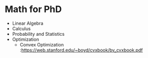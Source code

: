# Math for PhD

- Linear Algebra
- Calculus
- Probability and Statistics
- Optimization
  - Convex Optimization :https://web.stanford.edu/~boyd/cvxbook/bv_cvxbook.pdf